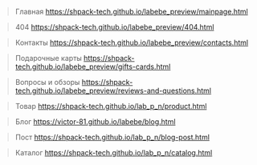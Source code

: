 
>Главная https://shpack-tech.github.io/labebe_preview/mainpage.html

>404 https://shpack-tech.github.io/labebe_preview/404.html

>Контакты https://shpack-tech.github.io/labebe_preview/contacts.html

>Подарочные карты https://shpack-tech.github.io/labebe_preview/gifts-cards.html

>Вопросы и обзоры https://shpack-tech.github.io/labebe_preview/reviews-and-questions.html

>Товар https://shpack-tech.github.io/lab_p_n/product.html

>Блог https://victor-81.github.io/labebe/blog.html

>Пост https://shpack-tech.github.io/lab_p_n/blog-post.html

>Каталог https://shpack-tech.github.io/lab_p_n/catalog.html
